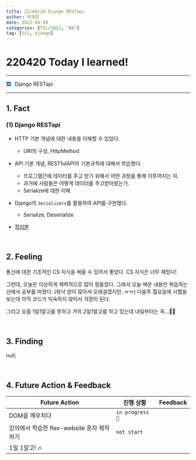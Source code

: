 ```yaml
---
title: 22/04/20 Django RESTapi
author: 박재경
date: 2022-04-20
categories: [TIL/2022, "04"]
tag: [til, django]
---
```


# 220420 Today I learned!

---

- [x]  Django RESTapi

---

## 1. Fact 

### (1)  Django RESTapi

- HTTP 기본 개념에 대한 내용을 이해할 수 있었다. 
  - URI의 구성, HttpMethod

- API 기본 개념, RESTfulAPI의 기본규칙에 대해서 학습했다. 
  - 프로그램간에 데이터를 주고 받기 위해서 어떤 과정을 통해 이루어지는 지.
  - 과거에 사람들은 어떻게 데이터를 주고받아왔는가. 
  - Serialize에 대한 이해

- Django의 `Serializers`를 활용하여 API를 구현했다.
  - Serialize, Deserialize

- [정리본](https://github.com/JaeKP/Study/blob/master/web/Django/08_REST%20API.md)

<br>

## 2. Feeling

 통신에 대한 기초적인 CS 지식을 배울 수 있어서 좋았다. CS 지식은 너무 재밌다!

그런데, 오늘은 이상하게 체력적으로 많이 힘들었다. 그래서 오늘 배운 내용만 복습하는 선에서 공부를 마쳤다. (워낙 양이 많아서 오래걸렸지만..ㅠㅠ)
다음주 월요일에 시험을 보는데 아직 코드가 익숙하지 않아서 걱정이 된다. 

그리고 요즘 1일1알고를 못하고 거의 2일1알고를 하고 있는데 내일부터는 꼭...🙋‍♀️

<br>

## 3. Finding 

null;

<br>

## 4. Future Action & Feedback

| Future Action                              | 진행 상황       | Feedback |
| ------------------------------------------ | --------------- | -------- |
| DOM을 깨우치다                             | `in progress 🚀` |          |
| 강의에서 학습한 flex-website 혼자 제작하기 | `not start`     |          |
| 1일 1알고! 🔥                               |                 |          |

<br>
